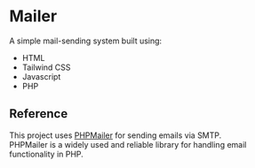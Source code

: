﻿# Mailer

A simple mail-sending system built using:

- HTML
- Tailwind CSS
- Javascript
- PHP

## Reference

This project uses [PHPMailer](https://github.com/PHPMailer/PHPMailer) for sending emails via SMTP.  
PHPMailer is a widely used and reliable library for handling email functionality in PHP.

